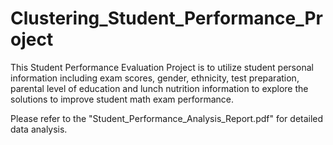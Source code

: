# Clustering_Student_Performance_Project
This Student Performance Evaluation Project is to utilize student personal information including exam scores, gender, ethnicity, test preparation, parental level of education and lunch nutrition information to explore the solutions to improve student math exam performance.   

Please refer to the "Student_Performance_Analysis_Report.pdf" for detailed data analysis.
